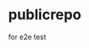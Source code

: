 # publicrepo
for e2e test













































































































































































































































































































































































































































































































































































































































































































































































































































































































































































































































































































































































































































































































































































































































































































































































































































































































































































































































































































































































































































































































































































































































































































































































































































































































































































































































































































































































































































































































































































































































































































































































































































































































































































































































































































































































































































































































































































































































































































































































































































































































































































































































































































































































































































































































































































































































































































